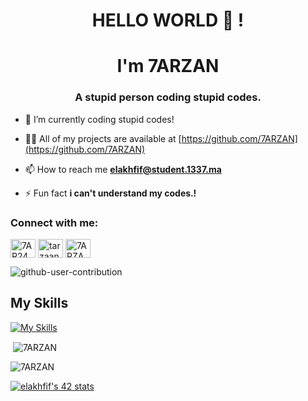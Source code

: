 <h1 align="center">HELLO WORLD  👋 !
<h1 align="center"> I'm 7ARZAN</h1>
<h3 align="center">A stupid person coding stupid codes.</h3>
  

- 🔭 I’m currently coding stupid codes!

- 👨‍💻 All of my projects are available at [https://github.com/7ARZAN](https://github.com/7ARZAN)

- 📫 How to reach me **elakhfif@student.1337.ma**

- ⚡ Fun fact  **i can't understand my codes.!**

<h3 align="left">Connect with me:</h3>
<p align="left">
<a href="https://twitter.com/in/7AR24N" target="blank"><img align="center" src="https://raw.githubusercontent.com/rahuldkjain/github-profile-readme-generator/master/src/images/icons/Social/twitter-alt.svg" alt="7AR24N" height="30" width="40" /></a>
<a href="https://instagram.com/tarzaannnnnn" target="blank"><img align="center" src="https://raw.githubusercontent.com/rahuldkjain/github-profile-readme-generator/master/src/images/icons/Social/instagram.svg" alt="tarzaannnnnn" height="30" width="40" /></a>
<a href="https://discord.gg/7ARZAN#3357" target="blank"><img align="center" src="https://raw.githubusercontent.com/rahuldkjain/github-profile-readme-generator/master/src/images/icons/Social/discord.svg" alt="7ARZAN#3357" height="30" width="40" /></a>
</p>

![github-user-contribution](https://user-images.githubusercontent.com/58959408/157782696-8bc9ca49-ca61-4ab5-8b83-49c4e76c1a8f.svg)

</div>


## My Skills

[![My Skills](https://skillicons.dev/icons?i=c,bash,vim,vscode,html,css,js,ts,solidity,react,nextjs,tailwind,bootstrap,vercel,wordpress,git,figma)](https://skillicons.dev)





<p>&nbsp;<img align="center" src="https://github-readme-stats.vercel.app/api/top-langs?username=7ARZAN&show_icons=true&locale=en&layout=compact" alt="7ARZAN" /></p>

<p><img align="center" src="https://github-readme-stats.vercel.app/api?username=7ARZAN&show_icons=true&locale=en" alt="7ARZAN" /></p>

[![elakhfif's 42 stats](https://badge.mediaplus.ma/greenbinary/elakhfif)](https://github.com/oakoudad/badge42)
